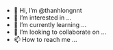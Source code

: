 - 👋 Hi, I’m @thanhlongnnt
- 👀 I’m interested in ...
- 🌱 I’m currently learning ...
- 💞️ I’m looking to collaborate on ...
- 📫 How to reach me ...

<!---
thanhlongnnt/thanhlongnnt is a ✨ special ✨ repository because its `README.md` (this file) appears on your GitHub profile.
You can click the Preview link to take a look at your changes.
--->
